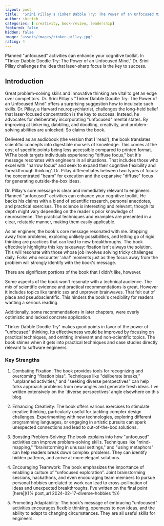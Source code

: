```yaml
---
layout: post
title:  "Srini Pillay's Tinker Dabble Try: The Power of an Unfocused Mind, A book review"
author: shirish
categories: [ creativity, book-review, leadership]
featured: false
hidden: false
image: "assets/images/tinker-pillay.jpg"
rating: 4
---
```


Planned "unfocused" activities can enhance your cognitive toolkit. In "Tinker Dabble Doodle Try: The Power of an Unfocused Mind," Dr. Srini Pillay challenges the idea that laser-sharp focus is the key to success.

## Introduction

Great problem-solving skills and innovative thinking are vital to get an edge over competitors. Dr. Srini Pillay's "Tinker Dabble Doodle Try: The Power of an Unfocused Mind" offers a surprising suggestion how to inculcate such skills. Dr. Pillay, a Harvard neuropsychiatrist, challenges the long-held belief that laser-focused concentration is the key to success. Instead, he advocates for deliberately incorporating "unfocused" mental states. By improving at tinkering, dabbling, and doodling, creativity, and problem-solving abilities are unlocked. So claims the book.

Delivered as an audiobook (the version that I 'read'), the book translates scientific concepts into digestible morsels of knowledge. This comes at the cost of specific points being less accessible compared to printed format. WThe book targets individuals experiencing "diffuse focus," but it's message resonates with engineers in all situations. That includes those who excel with "narrow focus" and seek to expand their cognitive flexibility and 'breakthrough thinking'. Dr. Pillay differentiates between two types of focus: the concentrated "beam" for execution and the expansive "diffuse" focus for generating outside-the-box ideas.

Dr. Pillay's core message is clear and immediately relevant to engineers. Planned "unfocused" activities can enhance your cognitive toolkit. He backs his claims with a blend of scientific research, personal anecdotes, and practical exercises. The science is interesting and relevant, though its depth might vary depending on the reader's prior knowledge of neuroscience. The practical techniques and examples are presented in a clear, relatable manner, making them easily applicable.

As an engineer, the book's core message resonated with me. Stepping away from problems, exploring unlikely possibilities, and letting go of rigid thinking are practices that can lead to new breakthroughs. The book effectively highlights this key takeaway: fixation isn't always the solution. This will resonate with those whose job involves solving tricky challenges daily. Folks who encounter 'aha!' moments just as they focus away from the problem will strongly identify with the book's message.

There are significant portions of the book that I didn't like, however.

Some aspects of the book won't resonate with a technical audience. The mix of scientific evidence and practical recommendations is great. However it includes topics like tantric sex and unproven brainwaves. That felt out of place and pseudoscientific. This hinders the book's credibility for readers wanting a serious reading.

Additionally, some recommendations in later chapters, were overly optimistic and lacked concrete application.

"Tinker Dabble Doodle Try" makes good points in favor of the power of "unfocused" thinking. Its effectiveness would be improved by focusing on practical techniques, and omitting irrelevant and non-scientific topics. The book shines when it gets into practical techniques and case studies directly relevant to software engineers. 

### Key Strengths

1. Combating Fixation: The book provides tools for recognizing and overcoming "fixation bias". Techniques like "deliberate breaks," "unplanned activities," and "seeking diverse perspectives" can help folks approach problems from new angles and generate fresh ideas. I've written extensively on the 'diverse perspectives' angle elsewhere on this blog.

2. Enhancing Creativity: The book offers various exercises to stimulate creative thinking, particularly useful for tackling complex design challenges. Experimenting with new technologies, exploring different programming languages, or engaging in artistic pursuits can spark unexpected connections and lead to out-of-the-box solutions.

3. Boosting Problem-Solving: The book explains into how "unfocused" activities can improve problem-solving skills. Techniques like "mind-mapping," "brainstorming in unusual settings," and "using metaphors" can help readers break down complex problems. They can identify hidden patterns, and arrive at more elegant solutions.

4. Encouraging Teamwork: The book emphasizes the importance of enabling a culture of "unfocused exploration". Joint brainstorming sessions, hackathons, and even encouraging team members to pursue personal hobbies unrelated to work can lead to cross-pollination of ideas and unexpected breakthroughs. I've written on the final point [here]]({% post_url 2024-02-17-diverse-hobbies %}) 

5. Promoting Adaptability: The book's message of embracing "unfocused" activities encourages flexible thinking, openness to new ideas, and the ability to adapt to changing circumstances. They are all useful skills for engineers.
